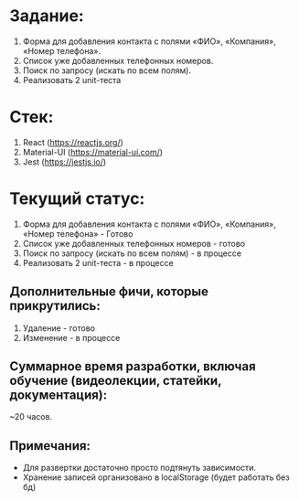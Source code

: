 # Задание:
1) Форма для добавления контакта с полями «ФИО», «Компания», «Номер телефона».
2) Список уже добавленных телефонных номеров.
3) Поиск по запросу (искать по всем полям).
4) Реализовать 2 unit-теста

# Стек:
1) React (https://reactjs.org/)
2) Material-UI (https://material-ui.com/)
3) Jest (https://jestjs.io/)

# Текущий статус:
1) Форма для добавления контакта с полями «ФИО», «Компания», «Номер телефона» - Готово
2) Список уже добавленных телефонных номеров - готово
3) Поиск по запросу (искать по всем полям) - в процессе
4) Реализовать 2 unit-теста - в процессе

## Дополнительные фичи, которые прикрутились:
1. Удаление - готово
2. Изменение - в процессе

## Суммарное время разработки, включая обучение (видеолекции, статейки, документация):
~20 часов.

## Примечания:
- Для развертки достаточно просто подтянуть зависимости.
- Хранение записей организовано в localStorage (будет работать без бд)

